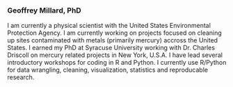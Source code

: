 ### Geoffrey Millard, PhD

I am currently a physical scientist with the United States Environmental Protection Agency.  I am currently working on projects focused on cleaning up sites contaminated with metals (primarily mercury) accross the United States.  I earned my PhD at Syracuse University working with Dr. Charles Driscoll on mercury related projects in New York, U.S.A.  I have lead several introductory workshops for coding in R and Python.  I currently use R/Python for data wrangling, cleaning, visualization, statistics and reproducable research.

<!--
**gmillard756/gmillard756** is a ✨ _special_ ✨ repository because its `README.md` (this file) appears on your GitHub profile.

Here are some ideas to get you started:

- 🔭 I’m currently working on ...
- 🌱 I’m currently learning ...
- 👯 I’m looking to collaborate on ...
- 🤔 I’m looking for help with ...
- 💬 Ask me about ...
- 📫 How to reach me: ...
- 😄 Pronouns: ...
- ⚡ Fun fact: ...
-->
